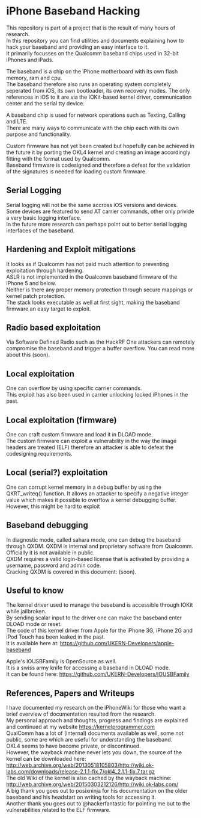 # iPhone Baseband Hacking

This repository is part of a project that is the result of many hours of research.  
In this repository you can find utilities and documents explaining how to hack your baseband and providing an easy interface to it.  
It primarily focusses on the Qualcomm baseband chips used in 32-bit iPhones and iPads.  

The baseband is a chip on the iPhone motherboard with its own flash memory, ram and cpu.  
The baseband therefore also runs an operating system completely seperated from iOS, its own bootloader, its own recovery modes. 
The only references in iOS to it are via the IOKit-based kernel driver, communication center and the serial tty device.  

A baseband chip is used for network operations such as Texting, Calling and LTE.  
There are many ways to communicate with the chip each with its own purpose and functionality.  

Custom firmware has not yet been created but hopefully can be achieved in the future it by porting the OKL4 kernel and creating an image accordingly fitting with the format used by Qualcomm.  
Baseband firmware is codesigned and therefore a defeat for the validation of the signatures is needed for loading custom firmware.


## Serial Logging

Serial logging will not be the same accross iOS versions and devices.  
Some devices are featured to send AT carrier commands, other only privide a very basic logging interface.  
In the future more research can perhaps point out to better serial logging interfaces of the baseband.  

## Hardening and Exploit mitigations

It looks as if Qualcomm has not paid much attention to preventing exploitation through hardening.  
ASLR is not implemented in the Qualcomm baseband firmware of the iPhone 5 and below.  
Neither is there any proper memory protection through secure mappings or kernel patch protection.  
The stack looks executable as well at first sight, making the baseband firmware an easy target to exploit.


## Radio based exploitation

Via Software Defined Radio such as the HackRF One attackers can remotely compromise the baseband and trigger a buffer overflow. 
You can read more about this (soon).  


## Local exploitation

One can overflow by using specific carrier commands.  
This exploit has also been used in carrier unlocking locked iPhones in the past.  


## Local exploitation (firmware)

One can craft custom firmware and load it in DLOAD mode.  
The custom firmware can exploit a vulnerability in the way the image headers are treated (ELF) therefore an attacker is able to defeat the codesigning requirements.  


## Local (serial?) exploitation

One can corrupt kernel memory in a debug buffer by using the QKRT_writeq() function.
It allows an attacker to specify a negative integer value which makes it possible to overflow a kernel debugging buffer.
However, this might be hard to exploit


## Baseband debugging

In diagnostic mode, called sahara mode, one can debug the baseband through QXDM.
QXDM is internal and proprietary software from Qualcomm.  
Officially it is not available in public.  
QXDM requires a valid login-based license that is activated by providing a username, password and admin code.  
Cracking QXDM is covered in this document: (soon).  


## Useful to know

The kernel driver used to manage the baseband is accessible through IOKit while jailbroken.  
By sending scalar input to the driver one can make the baseband enter DLOAD mode or reset.  
The code of this kernel driver from Apple for the iPhone 3G, iPhone 2G and iPod Touch has been leaked in the past.  
It is available here at: https://github.com/UKERN-Developers/apple-baseband  

Apple's IOUSBFamily is OpenSource as well.  
It is a swiss army knife for accessing a baseband in DLOAD mode.  
It can be found here: https://github.com/UKERN-Developers/IOUSBFamily  


## References, Papers and Writeups

I have documented my research on the iPhoneWiki for those who want a brief overview of documentation resulted from the research.  
My personal approach and thoughts, progress and findings are explained and continued at my website https://kernelprogrammer.com  
QualComm has a lot of (internal) documents available as well, some not public, some are which are useful for understanding the baseband.  
OKL4 seems to have become private, or discontinued.  
However, the wayback machine never lets you down, the source of the kernel can be downloaded here: http://web.archive.org/web/20130518105803/http://wiki.ok-labs.com/downloads/release-2.1.1-fix.7/okl4_2.1.1-fix.7.tar.gz  
The old Wiki of the kernel is also cached by the wayback machine: http://web.archive.org/web/20150303212126/http://wiki.ok-labs.com/  
A big thank you goes out to posixninja for his documentation on the older baseband and his headstart on writing tools for accessing it.  
Another thank you goes out to @hackerfantastic for pointing me out to the vulnerabilities related to the ELF firmware.



